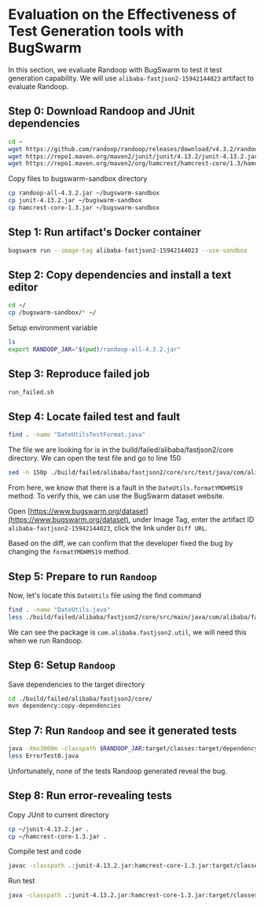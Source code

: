 # Evaluation on the Effectiveness of Test Generation tools with BugSwarm

In this section, we evaluate Randoop with BugSwarm to test it test generation capability. We will use `alibaba-fastjson2-15942144023` artifact to evaluate Randoop.


## Step 0: Download Randoop and JUnit dependencies

```sh
cd ~
wget https://github.com/randoop/randoop/releases/download/v4.3.2/randoop-all-4.3.2.jar
wget https://repo1.maven.org/maven2/junit/junit/4.13.2/junit-4.13.2.jar
wget https://repo1.maven.org/maven2/org/hamcrest/hamcrest-core/1.3/hamcrest-core-1.3.jar
```

Copy files to bugswarm-sandbox directory
```sh
cp randoop-all-4.3.2.jar ~/bugswarm-sandbox
cp junit-4.13.2.jar ~/bugswarm-sandbox
cp hamcrest-core-1.3.jar ~/bugswarm-sandbox
```

## Step 1: Run artifact's Docker container

```sh
bugswarm run --image-tag alibaba-fastjson2-15942144023 --use-sandbox
```

## Step 2: Copy dependencies and install a text editor

```sh
cd ~/
cp /bugswarm-sandbox/* ~/

```

Setup environment variable
```sh
ls
export RANDOOP_JAR="$(pwd)/randoop-all-4.3.2.jar"
```

## Step 3: Reproduce failed job

```sh
run_failed.sh
```

## Step 4: Locate failed test and fault

```sh
find . -name "DateUtilsTestFormat.java"
```

The file we are looking for is in the build/failed/alibaba/fastjson2/core directory. We can open the test file and go to line 150

```sh
sed -n 150p ./build/failed/alibaba/fastjson2/core/src/test/java/com/alibaba/fastjson2/util/DateUtilsTestFormat.java
```
From here, we know that there is a fault in the `DateUtils.formatYMDHMS19` method. To verify this, we can use the BugSwarm dataset website.

Open [https://www.bugswarm.org/dataset](https://www.bugswarm.org/dataset), under Image Tag, enter the artifact ID `alibaba-fastjson2-15942144023`, click the link under `Diff URL`.

Based on the diff, we can confirm that the developer fixed the bug by changing the `formatYMDHMS19` method.

## Step 5: Prepare to run `Randoop`

Now, let's locate this `DateUtils` file using the find command
```sh
find . -name "DateUtils.java"
less ./build/failed/alibaba/fastjson2/core/src/main/java/com/alibaba/fastjson2/util/DateUtils.java
```

We can see the package is `com.alibaba.fastjson2.util`, we will need this when we run Randoop.

## Step 6: Setup `Randoop`

Save dependencies to the target directory
```sh
cd ./build/failed/alibaba/fastjson2/core/
mvn dependency:copy-dependencies
```

## Step 7: Run `Randoop` and see it generated tests

```sh
java -Xmx3000m -classpath $RANDOOP_JAR:target/classes:target/dependency/* randoop.main.Main gentests --testclass=com.alibaba.fastjson2.util.DateUtils
less ErrorTest0.java
```

Unfortunately, none of the tests Randoop generated reveal the bug.

## Step 8: Run error-revealing tests

Copy JUnit to current directory
```sh
cp ~/junit-4.13.2.jar .
cp ~/hamcrest-core-1.3.jar .
```

Compile test and code
```sh
javac -classpath .:junit-4.13.2.jar:hamcrest-core-1.3.jar:target/classes:target/dependency/* ErrorTest*.java -sourcepath .:target/classes:target/dependency/*
```

Run test
```sh
java -classpath .:junit-4.13.2.jar:hamcrest-core-1.3.jar:target/classes:target/dependency/* org.junit.runner.JUnitCore ErrorTest
```
